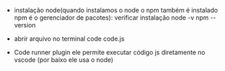 - instalação node(quando instalamos o node o npm também é instalado npm é o gerenciador de pacotes): verificar instalação  node -v
                    npm --version

- abrir arquivo no terminal 
code code.js

- Code runner plugin
ele permite executar código js diretamente no vscode (por baixo ele usa o node)  


